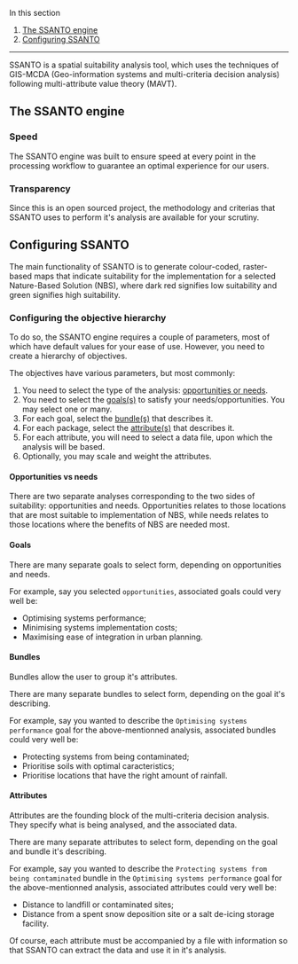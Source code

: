 In this section

1. [The SSANTO engine](#the-ssanto-engine)
2. [Configuring SSANTO](#configuring-ssanto)

---

SSANTO is a spatial suitability analysis tool, which uses the techniques of GIS-MCDA (Geo-information systems and multi-criteria decision analysis) following multi-attribute value theory (MAVT).

## The SSANTO engine

### Speed

The SSANTO engine was built to ensure speed at every point in the processing workflow to guarantee an optimal experience for our users.

### Transparency

Since this is an open sourced project, the methodology and criterias that SSANTO uses to perform it's analysis are available for your scrutiny.

## Configuring SSANTO

The main functionality of SSANTO is to generate colour-coded, raster-based maps that indicate suitability for the implementation for a selected Nature-Based Solution (NBS), where dark red signifies low suitability and green signifies high suitability.

### Configuring the objective hierarchy

To do so, the SSANTO engine requires a couple of parameters, most of which have default values for your ease of use. However, you need to create a hierarchy of objectives.

The objectives have various parameters, but most commonly:

1. You need to select the type of the analysis: [opportunities or needs](#opportunities-vs-needs).
2. You need to select the [goals(s)](#goals) to satisfy your needs/opportunities. You may select one or many.
3. For each goal, select the [bundle(s)](#bundles) that describes it.
4. For each package, select the [attribute(s)](#attributes) that describes it.
5. For each attribute, you will need to select a data file, upon which the analysis will be based.
6. Optionally, you may scale and weight the attributes.

#### Opportunities vs needs

There are two separate analyses corresponding to the two sides of suitability: opportunities and needs. Opportunities relates to those locations that are most suitable to implementation of NBS, while needs relates to those locations where the benefits of NBS are needed most.

#### Goals

There are many separate goals to select form, depending on opportunities and needs.

For example, say you selected `opportunities`, associated goals could very well be:

- Optimising systems performance;
- Minimising systems implementation costs;
- Maximising ease of integration in urban planning.

#### Bundles

Bundles allow the user to group it's attributes.

There are many separate bundles to select form, depending on the goal it's describing.

For example, say you wanted to describe the `Optimising systems performance` goal for the above-mentionned analysis, associated bundles could very well be:

- Protecting systems from being contaminated;
- Prioritise soils with optimal caracteristics;
- Prioritise locations that have the right amount of rainfall.

#### Attributes

Attributes are the founding block of the multi-criteria decision analysis. They specify what is being analysed, and the associated data.

There are many separate attributes to select form, depending on the goal and bundle it's describing.

For example, say you wanted to describe the `Protecting systems from being contaminated` bundle in the `Optimising systems performance` goal for the above-mentionned analysis, associated attributes could very well be:

- Distance to landfill or contaminated sites;
- Distance from a spent snow deposition site or a salt de-icing storage facility.

Of course, each attribute must be accompanied by a file with information so that SSANTO can extract the data and use it in it's analysis.
